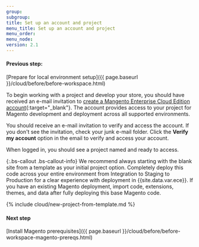 ```yaml
---
group:
subgroup:
title: Set up an account and project
menu_title: Set up an account and project
menu_order:
menu_node:
version: 2.1
---
```


#### Previous step:
[Prepare for local environment setup]({{ page.baseurl }}/cloud/before/before-workspace.html)

To begin working with a project and develop your store, you should have received an e-mail invitation to [create a Mangento Enterprise Cloud Edition account](https://accounts.magento.cloud){:target="\_blank"}. The account provides access to your project for Magento development and deployment across all supported environments.

You should receive an e-mail invitation to verify and access the account. If you don't see the invitation, check your junk e-mail folder. Click the **Verify my account** option in the email to verify and access your account.

When logged in, you should see a project named and ready to access.

{:.bs-callout .bs-callout-info}
We recommend always starting with the blank site from a template as your initial project option. Completely deploy this code across your entire environment from Integration to Staging to Production for a clear experience with deployment in {{site.data.var.ece}}. If you have an existing Magento deployment, import code, extensions, themes, and data after fully deploying this base Magento code.

{% include cloud/new-project-from-template.md %}

#### Next step
[Install Magento prerequisites]({{ page.baseurl }}/cloud/before/before-workspace-magento-prereqs.html)
